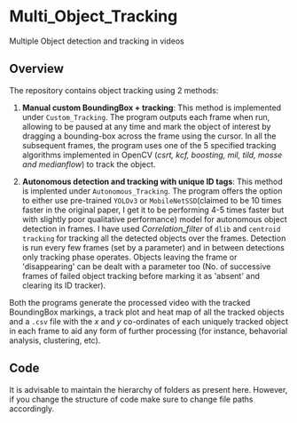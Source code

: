 # Multi_Object_Tracking
Multiple Object detection and tracking in videos 

## Overview

The repository contains object tracking using 2 methods:

1. **Manual custom BoundingBox + tracking**: This method is implemented under `Custom_Tracking`. The program outputs each frame when run, allowing to be paused at any time and mark the object of interest by dragging a bounding-box across the frame using the cursor. In all the subsequent frames, the program uses one of the 5 specified tracking algorithms implemented in OpenCV (*csrt, kcf, boosting, mil, tild, mosse and medianflow*) to track the object.

2. **Autonomous detection and tracking with unique ID tags**: This method is implented under `Autonomous_Tracking`. The program offers the option to either use pre-trained `YOLOv3` or `MobileNetSSD`(claimed to be 10 times faster in the original paper, I get it to be performing 4-5 times faster but with slightly poor qualitative performance) model for autonomous object detection in frames. I have used *Correlation_filter* of `dlib` and `centroid tracking` for tracking all the detected objects over the frames. Detection is run every few frames (set by a parameter) and in between detections only tracking phase operates. Objects leaving the frame or 'disappearing' can be dealt with a parameter too (No. of successive frames of failed object tracking before marking it as 'absent' and clearing its ID tracker).

Both the programs generate the processed video with the tracked BoundingBox markings, a track plot and heat map of all the tracked objects and a `.csv` file with the *x* and *y* co-ordinates of each uniquely tracked object in each frame to aid any form of further processing (for instance, behavorial analysis, clustering, etc).

## Code

It is advisable to maintain the hierarchy of folders as present here. However, if you change the structure of code make sure to change file paths accordingly.






